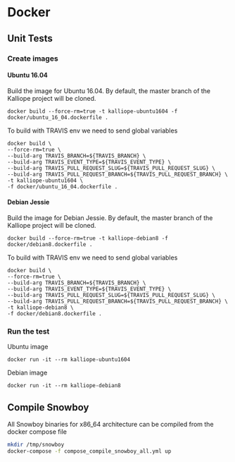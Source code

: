 # Docker 

## Unit Tests

### Create images

#### Ubuntu 16.04

Build the image for Ubuntu 16.04. By default, the master branch of the Kalliope project will be cloned.
```
docker build --force-rm=true -t kalliope-ubuntu1604 -f docker/ubuntu_16_04.dockerfile .
```

To build with TRAVIS env we need to send global variables
```
docker build \
--force-rm=true \
--build-arg TRAVIS_BRANCH=${TRAVIS_BRANCH} \
--build-arg TRAVIS_EVENT_TYPE=${TRAVIS_EVENT_TYPE} \
--build-arg TRAVIS_PULL_REQUEST_SLUG=${TRAVIS_PULL_REQUEST_SLUG} \
--build-arg TRAVIS_PULL_REQUEST_BRANCH=${TRAVIS_PULL_REQUEST_BRANCH} \
-t kalliope-ubuntu1604 \
-f docker/ubuntu_16_04.dockerfile .
```

#### Debian Jessie

Build the image for Debian Jessie. By default, the master branch of the Kalliope project will be cloned.
```
docker build --force-rm=true -t kalliope-debian8 -f docker/debian8.dockerfile .
```

To build with TRAVIS env we need to send global variables
```
docker build \
--force-rm=true \
--build-arg TRAVIS_BRANCH=${TRAVIS_BRANCH} \
--build-arg TRAVIS_EVENT_TYPE=${TRAVIS_EVENT_TYPE} \
--build-arg TRAVIS_PULL_REQUEST_SLUG=${TRAVIS_PULL_REQUEST_SLUG} \
--build-arg TRAVIS_PULL_REQUEST_BRANCH=${TRAVIS_PULL_REQUEST_BRANCH} \
-t kalliope-debian8 \
-f docker/debian8.dockerfile .
```

### Run the test

Ubuntu image
```
docker run -it --rm kalliope-ubuntu1604
```

Debian image
```
docker run -it --rm kalliope-debian8
```

## Compile Snowboy

All Snowboy binaries for x86_64 architecture can be compiled from the docker compose file
```bash
mkdir /tmp/snowboy
docker-compose -f compose_compile_snowboy_all.yml up
```